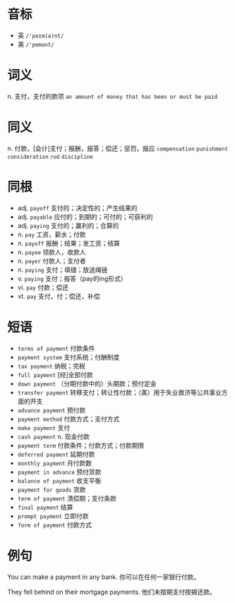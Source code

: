 # 音标

- 英 `/'peɪm(ə)nt/`
- 美 `/'pemənt/`

# 词义

n. 支付，支付的款项
`an amount of money that has been or must be paid`

# 同义

n. 付款，[会计]支付；报酬，报答；偿还；惩罚，报应
`compensation` `punishment` `consideration` `rod` `discipline`

# 同根

- adj. `payoff` 支付的；决定性的；产生结果的
- adj. `payable` 应付的；到期的；可付的；可获利的
- adj. `paying` 支付的；赢利的；合算的
- n. `pay` 工资，薪水；付款
- n. `payoff` 报酬；结果；发工资；结算
- n. `payee` 领款人，收款人
- n. `payer` 付款人；支付者
- n. `paying` 支付；填缝；放送绳链
- v. `paying` 支付；报答（pay的ing形式）
- vi. `pay` 付款；偿还
- vt. `pay` 支付，付；偿还，补偿

# 短语

- `terms of payment` 付款条件
- `payment system` 支付系统；付酬制度
- `tax payment` 纳税；完税
- `full payment` [经]全部付款
- `down payment` （分期付款中的）头期款；预付定金
- `transfer payment` 转移支付；转让性付款；（美）用于失业救济等公共事业方面的开支
- `advance payment` 预付款
- `payment method` 付款方式；支付方式
- `make payment` 支付
- `cash payment` n. 现金付款
- `payment term` 付款条件；付款方式；付款期限
- `deferred payment` 延期付款
- `monthly payment` 月付款数
- `payment in advance` 预付货款
- `balance of payment` 收支平衡
- `payment for goods` 货款
- `term of payment` 清偿期；支付条款
- `final payment` 结算
- `prompt payment` 立即付款
- `form of payment` 付款方式

# 例句

You can make a payment in any bank.
你可以在任何一家银行付款。

They fell behind on their mortgage payments.
他们未按期支付按揭还款。


